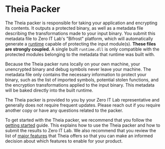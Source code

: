 # Theia Packer

The Theia packer is responsible for taking your application and encrypting its contents. It outputs a protected binary, as well as a metadata file describing the transformations made to your input binary. You submit this metadata file to Zero IT Lab's "Bifrost" platform, which will automatically generate a [runtime](./runtime.md) capable of protecting the input module(s). **These files are strongly coupled.** A single built `runtime.dll` is only compatible with the protected modules belonging to the metadata that runtime was built with.

Because the Theia packer runs locally on your own machine, your unencrypted binary and debug symbols never leave your machine. The metadata file only contains the necessary information to protect your binary, such as the list of imported symbols, potential stolen functions, and the encryption transformations applied to the input binary. This metadata will be baked directly into the built runtime.

The Theia packer is provided to you by your Zero IT Lab representative and generally does not require frequent updates. Please reach out if you require another copy or have any questions related to the packer.

To get started with the Theia packer, we recommend that you follow the [getting started](../guides/getting-started-cpp.md) guide. This explains how to use the Theia packer and how to submit the results to Zero IT Lab. We also recommend that you review the list of [major features](../features/readme.md) that Theia offers so that you can make an informed decision about which features to enable for your product.
